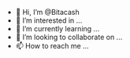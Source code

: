 - 👋 Hi, I’m @Bitacash
- 👀 I’m interested in ...
- 🌱 I’m currently learning ...
- 💞️ I’m looking to collaborate on ...
- 📫 How to reach me ...

<!---
Bitacash/Bitacash is a ✨ special ✨ repository because its `README.md` (this file) appears on your GitHub profile.
You can click the Preview link to take a look at your changes.
--->
